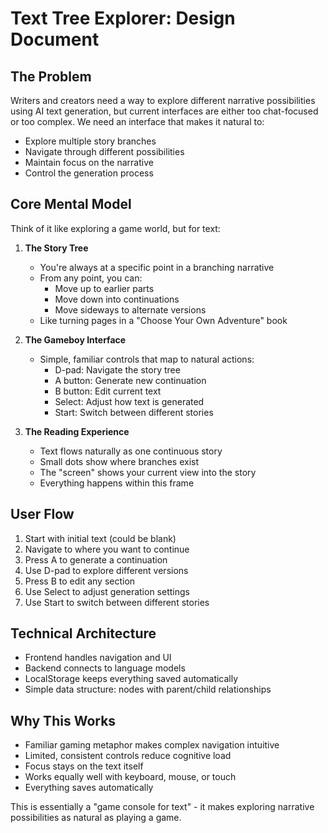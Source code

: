 # Text Tree Explorer: Design Document

## The Problem
Writers and creators need a way to explore different narrative possibilities using AI text generation, but current interfaces are either too chat-focused or too complex. We need an interface that makes it natural to:
- Explore multiple story branches
- Navigate through different possibilities
- Maintain focus on the narrative
- Control the generation process

## Core Mental Model
Think of it like exploring a game world, but for text:

1. **The Story Tree**
   - You're always at a specific point in a branching narrative
   - From any point, you can:
     - Move up to earlier parts
     - Move down into continuations
     - Move sideways to alternate versions
   - Like turning pages in a "Choose Your Own Adventure" book

2. **The Gameboy Interface**
   - Simple, familiar controls that map to natural actions:
     - D-pad: Navigate the story tree
     - A button: Generate new continuation
     - B button: Edit current text
     - Select: Adjust how text is generated
     - Start: Switch between different stories

3. **The Reading Experience**
   - Text flows naturally as one continuous story
   - Small dots show where branches exist
   - The "screen" shows your current view into the story
   - Everything happens within this frame

## User Flow
1. Start with initial text (could be blank)
2. Navigate to where you want to continue
3. Press A to generate a continuation
4. Use D-pad to explore different versions
5. Press B to edit any section
6. Use Select to adjust generation settings
7. Use Start to switch between different stories

## Technical Architecture
- Frontend handles navigation and UI
- Backend connects to language models
- LocalStorage keeps everything saved automatically
- Simple data structure: nodes with parent/child relationships

## Why This Works
- Familiar gaming metaphor makes complex navigation intuitive
- Limited, consistent controls reduce cognitive load
- Focus stays on the text itself
- Works equally well with keyboard, mouse, or touch
- Everything saves automatically

This is essentially a "game console for text" - it makes exploring narrative possibilities as natural as playing a game.
